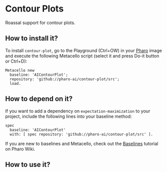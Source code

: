 # Contour Plots

Roassal support for contour plots.

## How to install it?

To install `contour-plot`, go to the Playground (Ctrl+OW) in your [Pharo](https://pharo.org/) image and execute the following Metacello script (select it and press Do-it button or Ctrl+D):

```Smalltalk
Metacello new
  baseline: 'AIContourPlot';
  repository: 'github://pharo-ai/contour-plot/src';
  load.
```

## How to depend on it?

If you want to add a dependency on `expectation-maximization` to your project, include the following lines into your baseline method:

```Smalltalk
spec
  baseline: 'AIContourPlot'
  with: [ spec repository: 'github://pharo-ai/contour-plot/src' ].
```

If you are new to baselines and Metacello, check out the [Baselines](https://github.com/pharo-open-documentation/pharo-wiki/blob/master/General/Baselines.md) tutorial on Pharo Wiki.

## How to use it?
